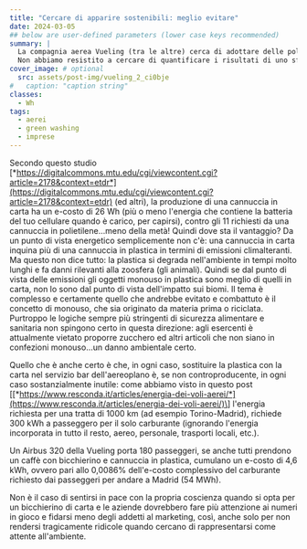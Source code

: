 ```yaml
---
title: "Cercare di apparire sostenibili: meglio evitare"
date: 2024-03-05
## below are user-defined parameters (lower case keys recommended)
summary: |
  La compagnia aerea Vueling (tra le altre) cerca di adottare delle politiche di contenimento dell'impatto ambientale, nei modi che le sono permessi. Alcuni di questi modi sono rappresentati nella foto sopra, dalla rivista di bordo della compagnia aerea: eliminare gli articoli monouso legati agli snack di bordo (cannucce, posate,...) scegliere prodotti che utilizzano imballaggi riciclati e inviare gli scontrini on line anziché stamparli su carta termica.  
  Non abbiamo resistito a cercare di quantificare i risultati di uno sforzo così meritevole.
cover_image: # optional
  src: assets/post-img/vueling_2_ci0bje
#   caption: "caption string"
classes:
  - Wh
tags:
  - aerei
  - green washing
  - imprese
---
```


Secondo questo studio [*https://digitalcommons.mtu.edu/cgi/viewcontent.cgi?article=2178&context=etdr*](https://digitalcommons.mtu.edu/cgi/viewcontent.cgi?article=2178&context=etdr) (ed altri), la produzione di una cannuccia in carta ha un e-costo di 26 Wh (più o meno l'energia che contiene la batteria del tuo cellulare quando è carico, per capirsi), contro gli 11 richiesti da una cannuccia in polietilene...meno della metà! Quindi dove sta il vantaggio? Da un punto di vista energetico semplicemente non c'è: una cannuccia in carta inquina più di una cannuccia in plastica in termini di emissioni climalteranti. Ma questo non dice tutto: la plastica si degrada nell'ambiente in tempi molto lunghi e fa danni rilevanti alla zoosfera (gli animali). Quindi se dal punto di vista delle emissioni gli oggetti monouso in plastica sono meglio di quelli in carta, non lo sono dal punto di vista dell'impatto sui biomi. Il tema è complesso e certamente quello che andrebbe evitato e combattuto è il concetto di monouso, che sia originato da materia prima o riciclata. Purtroppo le logiche sempre più stringenti di sicurezza alimentare e sanitaria non spingono certo in questa direzione: agli esercenti è attualmente vietato proporre zucchero ed altri articoli che non siano in confezioni monouso...un danno ambientale certo.

Quello che è anche certo è che, in ogni caso, sostituire la plastica con la carta nel servizio bar dell'aereoplano è, se non controproducente, in ogni caso sostanzialmente inutile: come abbiamo visto in questo post \[[*https://www.resconda.it/articles/energia-dei-voli-aerei/*](https://www.resconda.it/articles/energia-dei-voli-aerei/)\] l'energia richiesta per una tratta di 1000 km (ad esempio Torino-Madrid), richiede 300 kWh a passeggero per il solo carburante (ignorando l'energia incorporata in tutto il resto, aereo, personale, trasporti locali, etc.).

Un Airbus 320 della Vueling porta 180 passeggeri, se anche tutti prendono un caffè con bicchierino e cannuccia in plastica, cumulano un e-costo di 4,6 kWh, ovvero pari allo 0,0086% dell'e-costo complessivo del carburante richiesto dai passeggeri per andare a Madrid (54 MWh).

Non è il caso di sentirsi in pace con la propria coscienza quando si opta per un bicchierino di carta e le aziende dovrebbero fare più attenzione ai numeri in gioco e fidarsi meno degli addetti al marketing, così, anche solo per non rendersi tragicamente ridicole quando cercano di rappresentarsi come attente all'ambiente.


<!--
  created 2024-03-05 19:06:27.177472 +0100 CET m=+0.096322751
-->